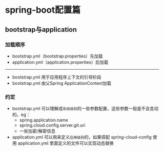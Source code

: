 # spring-boot配置篇

## bootstrap与application

### 加载顺序

- bootstrap.yml（bootstrap.properties）先加载
- application.yml（application.properties）后加载

----

* bootstrap.yml 用于应用程序上下文的引导阶段
* bootstrap.yml 由父Spring ApplicationContext加载 

### 约定

- bootstrap.yml 可以理解成`系统级别`的一些参数配置，这些参数一般是不会变动的。eg：
  - spring.application.name
  - spring.cloud.config.server.git.uri
  - 一些加密/解密信息
- application.yml 可以用来定义`应用级别`的，如果搭配 spring-cloud-config 使用 application.yml 里面定义的文件可以实现动态替换